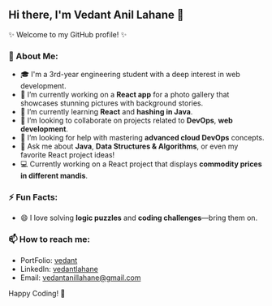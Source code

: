 ## Hi there, I'm Vedant Anil Lahane 👋

✨ Welcome to my GitHub profile! ✨ 

### 🚀 About Me:
- 🎓 I'm a 3rd-year engineering student with a deep interest in web development.
- 🔭 I’m currently working on a **React app** for a photo gallery that showcases stunning pictures with background stories. 
- 🌱 I’m currently learning **React** and **hashing in Java**.
- 👯 I’m looking to collaborate on projects related to **DevOps**, **web development**.
- 🤔 I’m looking for help with mastering **advanced cloud DevOps** concepts.
- 💬 Ask me about **Java**, **Data Structures & Algorithms**, or even my favorite React project ideas!
- 💻 Currently working on a React project that displays **commodity prices in different mandis**.
  
### ⚡ Fun Facts:
- 😄 I love solving **logic puzzles** and **coding challenges**—bring them on.

### 📫 How to reach me:
- PortFolio: [vedant](https://vedantlahane.vercel.app)
- LinkedIn: [vedantlahane](https://www.linkedin.com/in/vedant-lahane)
- Email: [vedantanillahane@gmail.com](vedantanillahane@gmail.com)

Happy Coding! 🚀

